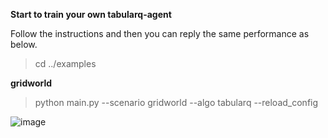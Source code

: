 **Start to train your own tabularq-agent**

Follow the instructions and then you can reply the same performance as below.

>cd ../examples

**gridworld**

>python main.py --scenario gridworld --algo tabularq --reload_config

![image](https://github.com/jidiai/ai_lib/raw/master/examples/assets/grid_tabularq.png)

